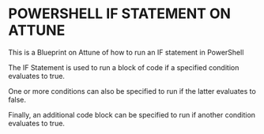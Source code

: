 # POWERSHELL IF STATEMENT ON ATTUNE
This is a Blueprint on Attune of how to run an IF statement in PowerShell

The IF Statement is used to run a block of code if a specified condition evaluates to true.

One or more conditions can also be specified to run if the latter evaluates to false.

Finally, an additional code block can be specified to run if another condition evaluates to true.
